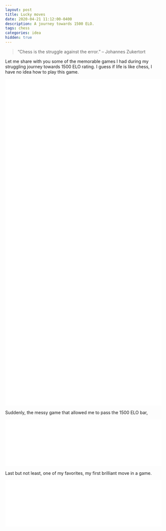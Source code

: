 ```yaml
---
layout: post
title: Lucky moves
date: 2020-04-21 11:12:00-0400
description: A journey towards 1500 ELO.
tags: chess
categories: idea
hidden: true
---
```


>  “Chess is the struggle against the error.” – Johannes Zukertort

Let me share with you some of the memorable games I had during my struggling journey towards 1500 ELO rating. I guess if life is like chess, I have no idea how to play this game.

<iframe id="6933666" allowtransparency="true" frameborder="0" style="width:100%;border:none;" src="//www.chess.com/emboard?id=6933666"></iframe><script>window.addEventListener("message",e=>{e['data']&&"6933666"===e['data']['id']&&document.getElementById(`${e['data']['id']}`)&&(document.getElementById(`${e['data']['id']}`).style.height=`${e['data']['frameHeight']+30}px`)});</script>

<iframe id="6933638" allowtransparency="true" frameborder="0" style="width:100%;border:none;" src="//www.chess.com/emboard?id=6933638"></iframe><script>window.addEventListener("message",e=>{e['data']&&"6933638"===e['data']['id']&&document.getElementById(`${e['data']['id']}`)&&(document.getElementById(`${e['data']['id']}`).style.height=`${e['data']['frameHeight']+30}px`)});</script>


<iframe id="6933622" allowtransparency="true" frameborder="0" style="width:100%;border:none;" src="//www.chess.com/emboard?id=6933622"></iframe><script>window.addEventListener("message",e=>{e['data']&&"6933622"===e['data']['id']&&document.getElementById(`${e['data']['id']}`)&&(document.getElementById(`${e['data']['id']}`).style.height=`${e['data']['frameHeight']+30}px`)});</script>


<iframe id="6933630" allowtransparency="true" frameborder="0" style="width:100%;border:none;" src="//www.chess.com/emboard?id=6933630"></iframe><script>window.addEventListener("message",e=>{e['data']&&"6933630"===e['data']['id']&&document.getElementById(`${e['data']['id']}`)&&(document.getElementById(`${e['data']['id']}`).style.height=`${e['data']['frameHeight']+30}px`)});</script>


<iframe id="6933490" allowtransparency="true" frameborder="0" style="width:100%;border:none;" src="//www.chess.com/emboard?id=6933490"></iframe><script>window.addEventListener("message",e=>{e['data']&&"6933490"===e['data']['id']&&document.getElementById(`${e['data']['id']}`)&&(document.getElementById(`${e['data']['id']}`).style.height=`${e['data']['frameHeight']+30}px`)});</script>

<iframe id="6936506" allowtransparency="true" frameborder="0" style="width:100%;border:none;" src="//www.chess.com/emboard?id=6936506"></iframe><script>window.addEventListener("message",e=>{e['data']&&"6936506"===e['data']['id']&&document.getElementById(`${e['data']['id']}`)&&(document.getElementById(`${e['data']['id']}`).style.height=`${e['data']['frameHeight']+30}px`)});</script>

<iframe id="6936284" allowtransparency="true" frameborder="0" style="width:100%;border:none;" src="//www.chess.com/emboard?id=6936284"></iframe><script>window.addEventListener("message",e=>{e['data']&&"6936284"===e['data']['id']&&document.getElementById(`${e['data']['id']}`)&&(document.getElementById(`${e['data']['id']}`).style.height=`${e['data']['frameHeight']+30}px`)});</script>

Suddenly, the messy game that allowed me to pass the 1500 ELO bar, 

<iframe id="6938742" allowtransparency="true" frameborder="0" style="width:100%;border:none;" src="//www.chess.com/emboard?id=6938742"></iframe><script>window.addEventListener("message",e=>{e['data']&&"6938742"===e['data']['id']&&document.getElementById(`${e['data']['id']}`)&&(document.getElementById(`${e['data']['id']}`).style.height=`${e['data']['frameHeight']+30}px`)});</script>

Last but not least, one of my favorites, my first brilliant move in a game. 

<iframe id="6933730" allowtransparency="true" frameborder="0" style="width:100%;border:none;" src="//www.chess.com/emboard?id=6933730"></iframe><script>window.addEventListener("message",e=>{e['data']&&"6933730"===e['data']['id']&&document.getElementById(`${e['data']['id']}`)&&(document.getElementById(`${e['data']['id']}`).style.height=`${e['data']['frameHeight']+30}px`)});</script>





